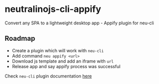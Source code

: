 # neutralinojs-cli-appify
Convert any SPA to a lightweight desktop app - Appify plugin for neu-cli


## Roadmap

- Create a plugin which will work with `neu-cli`
- Add command `neu appify <url>`
- Download js template and add an iframe with `url`
- Release app and say appify process was successful 

Check `neu-cli` plugin documentation [here](https://github.com/neutralinojs/neutralinojs-cli#plugins)
